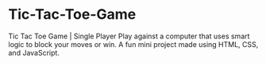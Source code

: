 # Tic-Tac-Toe-Game
 Tic Tac Toe Game | Single Player   Play against a computer that uses smart logic to block your moves or win. A fun mini project made using HTML, CSS, and JavaScript.
